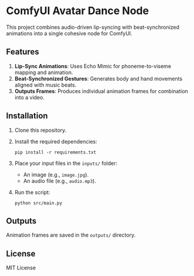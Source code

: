 
# ComfyUI Avatar Dance Node

This project combines audio-driven lip-syncing with beat-synchronized animations into a single cohesive node for ComfyUI.

## Features
1. **Lip-Sync Animations**: Uses Echo Mimic for phoneme-to-viseme mapping and animation.
2. **Beat-Synchronized Gestures**: Generates body and hand movements aligned with music beats.
3. **Outputs Frames**: Produces individual animation frames for combination into a video.

## Installation
1. Clone this repository.
2. Install the required dependencies:
   ```
   pip install -r requirements.txt
   ```
3. Place your input files in the `inputs/` folder:
   - An image (e.g., `image.jpg`).
   - An audio file (e.g., `audio.mp3`).

4. Run the script:
   ```
   python src/main.py
   ```

## Outputs
Animation frames are saved in the `outputs/` directory.

## License
MIT License
